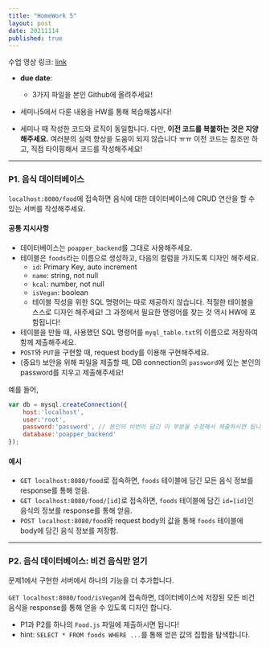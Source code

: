 ```yaml
---
title: "HomeWork 5"
layout: post
date: 20211114
published: true
---
```


수업 영상 링크: [link]()

- **due date**:
  - 3가지 파일을 본인 Github에 올려주세요!

- 세미나5에서 다룬 내용을 HW를 통해 복습해봅시다!
- 세미나 때 작성한 코드와 로직이 동일합니다. 다만, **이전 코드를 복붙하는 것은 지양해주세요.** 여러분의 실력 향상을 도움이 되지 않습니다 ㅠㅠ 이전 코드는 참조만 하고, 직접 타이핑해서 코드를 작성해주세요!

<hr>

### P1. 음식 데이터베이스
`localhost:8080/food`에 접속하면 음식에 대한 데이터베이스에 CRUD 연산을 할 수 있는 서버를 작성해주세요.

#### 공통 지시사항
- 데이터베이스는 `poapper_backend`를 그대로 사용해주세요.
- 테이블은 `foods`라는 이름으로 생성하고, 다음의 컬럼을 가지도록 디자인 해주세요.
  - `id`: Primary Key, auto increment
  - `name`: string, not null
  - `kcal`: number, not null
  - `isVegan`: boolean
  - 테이블 작성을 위한 SQL 명령어는 따로 제공하지 않습니다. 적절한 테이블을 스스로 디자인 해주세요! 그 과정에서 필요한 명령어를 찾는 것 역시 HW에 포함됩니다!
- 테이블을 만들 때, 사용했던 SQL 명령어를 `myql_table.txt`의 이름으로 저장하여 함께 제출해주세요.
- `POST`와 `PUT`을 구현할 때, request body를 이용해 구현해주세요.
- (중요!) 보안을 위해 파일을 제출할 때, DB connection의 `password`에 있는 본인의 password를 지우고 제출해주세요!

예를 들어, 
``` javascript
var db = mysql.createConnection({
    host:'localhost',
    user:'root',
    password:'password', // 본인의 비번이 담긴 이 부분을 수정해서 제출하시면 됩니다!
    database:'poapper_backend'
});
```

#### 예시
- `GET localhost:8080/food`로 접속하면, `foods` 테이블에 담긴 모든 음식 정보를 response를 통해 얻음.
- `GET localhost:8080/food/[id]`로 접속하면, `foods` 테이블에 담긴 `id=[id]`인 음식의 정보를 response를 통해 얻음.
- `POST localhost:8080/food`와 request body의 값을 통해 `foods` 테이블에 body에 담긴 음식 정보를 저장함.

<hr>

### P2. 음식 데이터베이스: 비건 음식만 얻기
문제1에서 구현한 서버에서 하나의 기능을 더 추가합니다.

`GET localhost:8080/food/isVegan`에 접속하면, 데이터베이스에 저장된 모든 비건 음식을 response를 통해 얻을 수 있도록 디자인 합니다.

- P1과 P2를 하나의 `Food.js` 파일에 제출하시면 됩니다!
- hint: `SELECT * FROM foods WHERE ...`를 통해 얻은 값의 집합을 탐색합니다.
